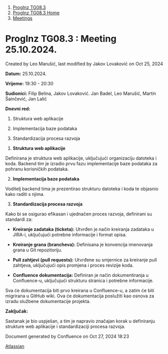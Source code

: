 <div id="page">

<div id="main" class="aui-page-panel">

<div id="main-header">

<div id="breadcrumb-section">

1.  [ProgInz TG08.3](index.html)
2.  [ProgInz TG08.3 Home](ProgInz-TG08.3-Home_66036.html)
3.  [Meetings](Meetings_98573.html)

</div>

# <span id="title-text"> ProgInz TG08.3 : Meeting 25.10.2024. </span>

</div>

<div id="content" class="view">

<div class="page-metadata">

Created by <span class="author"> Leo Marušić</span>, last modified by
<span class="editor"> Jakov Lovaković</span> on Oct 25, 2024

</div>

<div id="main-content" class="wiki-content group">

**Datum:** 25.10.2024.

**Vrijeme:** 19:30 - 20:30

**Sudionici:** Filip Belina, Jakov Lovaković. Jan Badel, Leo Marušić,
Martin Šainčević, Jan Lalić

**Dnevni red:**

1.  Struktura web aplikacije

2.  Implementacija baze podataka

3.  Standardizacija procesa razvoja

<!-- -->

1.  **Struktura web aplikacije**

Definirana je struktura web aplikacije, uključujući organizaciju
datoteka i koda. Backend tim je izradio prvu fazu implementacije baze
podataka za pohranu korisničkih podataka.

2.  **Implementacija baze podataka**

Voditelj backend tima je prezentirao strukturu datoteka i koda te
objasnio kako raditi s njima.

3.  **Standardizacija procesa razvoja**

Kako bi se osigurao efikasan i ujednačen proces razvoja, definirani su
standardi za:

- **Kreiranje zadataka (ticketa):** Utvrđen je način kreiranja zadataka
  u JIRA-i, uključujući potrebne informacije i format opisa.

- **Kreiranje grana (brancheva):** Definisana je konvencija imenovanja
  grana u Git repozitoriju.

- **Pull zahtjevi (pull requests):** Utvrđene su smjernice za kreiranje
  pull zahtjeva, uključujući opis promjena i proces revizije koda.

- **Confluence dokumentacija:** Definiran je način dokumentiranja u
  Confluence-u, uključujući strukturu stranica i potrebne informacije.

Sva će dokumentacija biti prvo kreirana u Confluence-u, a zatim će biti
migrirana u GitHub wiki. Ova će dokumentacija poslužiti kao osnova za
izradu službene dokumentacije projekta.

**Zaključak:**

Sastanak je bio uspješan, a tim je napravio značajan korak u definiranju
strukture web aplikacije i standardizaciji procesa razvoja.

</div>

</div>

</div>

<div id="footer" role="contentinfo">

<div class="section footer-body">

Document generated by Confluence on Oct 27, 2024 18:23

<div id="footer-logo">

[Atlassian](http://www.atlassian.com/)

</div>

</div>

</div>

</div>
